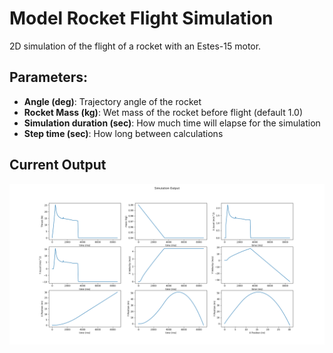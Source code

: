 # Model Rocket Flight Simulation
2D simulation of the flight of a rocket with an Estes-15 motor. 

## Parameters:
- **Angle (deg)**: Trajectory angle of the rocket
- **Rocket Mass (kg)**: Wet mass of the rocket before flight (default 1.0)
- **Simulation duration (sec)**: How much time will elapse for the simulation
- **Step time (sec)**: How long between calculations

## Current Output
![](Figure_1.png)
